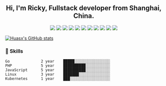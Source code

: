 <h2 align="center">Hi, I'm Ricky, Fullstack developer from Shanghai, China.</h2>

<p align="center">
<img src="https://img.shields.io/badge/OS-Linux-informational?style=flat&logo=linux&logoColor=white&color=2bbc8a" />
<img src="https://img.shields.io/badge/OS-Unix-informational?style=flat&logo=macos&logoColor=white&color=2bbc8a" />
<img src="https://img.shields.io/badge/Code-Golang-informational?style=flat&logo=go&logoColor=white&color=2bbc8a" />
<img src="https://img.shields.io/badge/Code-PHP-informational?style=flat&logo=php&logoColor=white&color=2bbc8a" />
<img src="https://img.shields.io/badge/Code-JavaScript-informational?style=flat&logo=javascript&logoColor=white&color=2bbc8a" />
<img src="https://img.shields.io/badge/Code-React-informational?style=flat&logo=React&logoColor=white&color=2bbc8a" />
<img src="https://img.shields.io/badge/Shell-Bash-informational?style=flat&logo=gnu-bash&logoColor=white&color=2bbc8a" />
<img src="https://img.shields.io/badge/Tools-MySQL-informational?style=flat&logo=MySQL&logoColor=white&color=2bbc8a" />
<img src="https://img.shields.io/badge/Tools-Redis-informational?style=flat&logo=redis&logoColor=white&color=2bbc8a" />
<img src="https://img.shields.io/badge/Tools-Docker-informational?style=flat&logo=docker&logoColor=white&color=2bbc8a" />
<img src="https://img.shields.io/badge/Tools-Kubernetes-informational?style=flat&logo=kubernetes&logoColor=white&color=2bbc8a" />
</p>

[![Huasx's GitHub stats](https://github-readme-stats.vercel.app/api?username=huasx)](https://github.com/huasx/github-readme-stats)

### 🎯 Skills
```
Go              2 year    █████░░░░░░░░░░░░░░░░  
PHP             5 year    ██████████░░░░░░░░░░░
JavaScript      5 year    ██████████░░░░░░░░░░░
Linux           3 year    ███████░░░░░░░░░░░░░░
Kubernetes      1 year    ███░░░░░░░░░░░░░░░░░░
```

